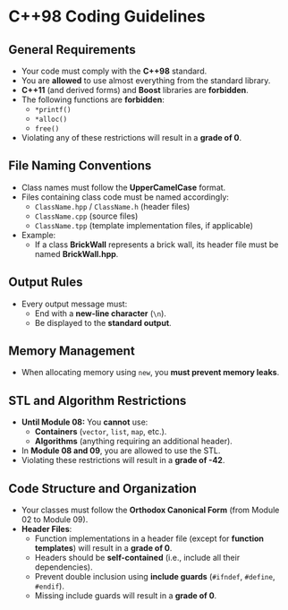 # C++98 Coding Guidelines

## General Requirements

- Your code must comply with the **C++98** standard.
- You are **allowed** to use almost everything from the standard library.
- **C++11** (and derived forms) and **Boost** libraries are **forbidden**.
- The following functions are **forbidden**:
    - `*printf()`
    - `*alloc()`
    - `free()`
- Violating any of these restrictions will result in a **grade of 0**.

## File Naming Conventions

- Class names must follow the **UpperCamelCase** format.
- Files containing class code must be named accordingly:
    - `ClassName.hpp` / `ClassName.h` (header files)
    - `ClassName.cpp` (source files)
    - `ClassName.tpp` (template implementation files, if applicable)
- Example:
    - If a class **BrickWall** represents a brick wall, its header file must be named **BrickWall.hpp**.

## Output Rules

- Every output message must:
    - End with a **new-line character** (`\n`).
    - Be displayed to the **standard output**.

## Memory Management

- When allocating memory using `new`, you **must prevent memory leaks**.

## STL and Algorithm Restrictions

- **Until Module 08:** You **cannot** use:
    - **Containers** (`vector`, `list`, `map`, etc.).
    - **Algorithms** (anything requiring an additional header).
- In **Module 08 and 09**, you are allowed to use the STL.
- Violating these restrictions will result in a **grade of -42**.

## Code Structure and Organization

- Your classes must follow the **Orthodox Canonical Form** (from Module 02 to Module 09).
- **Header Files**:
    - Function implementations in a header file (except for **function templates**) will result in a **grade of 0**.
    - Headers should be **self-contained** (i.e., include all their dependencies).
    - Prevent double inclusion using **include guards** (`#ifndef`, `#define`, `#endif`).
    - Missing include guards will result in a **grade of 0**.